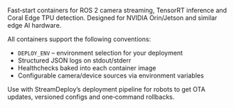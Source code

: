 Fast‑start containers for ROS 2 camera streaming, TensorRT inference and Coral Edge TPU detection.  Designed for NVIDIA Orin/Jetson and similar edge AI hardware.

All containers support the following conventions:

* `DEPLOY_ENV` – environment selection for your deployment
* Structured JSON logs on stdout/stderr
* Healthchecks baked into each container image
* Configurable camera/device sources via environment variables

Use with StreamDeploy’s deployment pipeline for robots to get OTA updates, versioned configs and one‑command rollbacks.